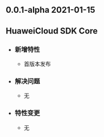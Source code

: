 ## 0.0.1-alpha 2021-01-15
## HuaweiCloud SDK Core
 - ### 新增特性
    - 首版本发布
 - ### 解决问题
    - 无
 - ### 特性变更
    - 无
